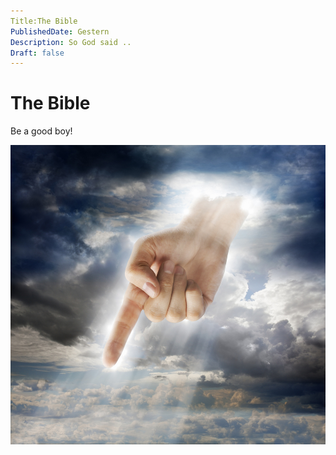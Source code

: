 ```yaml
---
Title:The Bible
PublishedDate: Gestern
Description: So God said ..
Draft: false
---
```


# The Bible

Be a good boy!

![God](Hand-of-God.jpg)